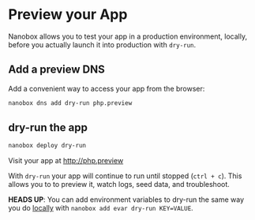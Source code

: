 # Preview your App

Nanobox allows you to test your app in a production environment, locally, before you actually launch it into production with `dry-run`.

## Add a preview DNS
Add a convenient way to access your app from the browser:

```bash
nanobox dns add dry-run php.preview
```

## dry-run the app

```bash
nanobox deploy dry-run
```

Visit your app at <a href="http://php.preview" target="\_blank">http://php.preview</a>

With `dry-run` your app will continue to run until stopped (`ctrl + c`). This allows you to to preview it, watch logs, seed data, and troubleshoot.

**HEADS UP**: You can add environment variables to dry-run the same way you do [locally](/php/generic/local-evars) with `nanobox add evar dry-run KEY=VALUE`.
